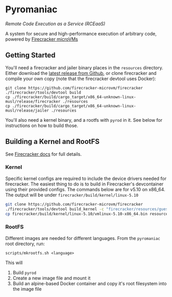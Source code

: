# Pyromaniac
_Remote Code Execution as a Service (RCEaaS)_

A system for secure and high-performance execution of arbitrary code, powered by [Firecracker microVMs](https://github.com/firecracker-microvm/firecracker)

## Getting Started

You'll need a firecracker and jailer binary places in the `resources` directory. Either download the [latest release from Github](https://github.com/firecracker-microvm/firecracker/releases/latest), or clone firecracker and compile your own copy (note that the firecracker devtool uses Docker):

```
git clone https://github.com/firecracker-microvm/firecracker
./firecracker/tools/devtool build
cp ./firecracker/build/cargo_target/x86_64-unknown-linux-musl/release/firecracker ./resources
cp ./firecracker/build/cargo_target/x86_64-unknown-linux-musl/release/jailer ./resources
```

You'll also need a kernel binary, and a rootfs with `pyrod` in it. See below for instructions on how to build those.

## Building a Kernel and RootFS

See [Firecracker docs](https://github.com/firecracker-microvm/firecracker/blob/main/docs/rootfs-and-kernel-setup.md) for full details.

### Kernel

Specific kernel configs are required to include the device drivers needed for firecracker. The easiest thing to do is to build in Firecracker's devcontainer using their provided configs. The commands below are for v5.10 on x86_64. The output will be under `firecracker/build/kernel/linux-5.10`


```sh
git clone https://github.com/firecracker-microvm/firecracker
./firecracker/tools/devtool build_kernel -c "firecracker/resources/guest_configs/microvm-kernel-x86_64-5.10.config" 
cp firecracker/build/kernel/linux-5.10/vmlinux-5.10-x86_64.bin resources/kernel.bin
```

### RootFS

Different images are needed for different languages. From the `pyromaniac` root directory, run:

```
scripts/mkrootfs.sh <language>
```

This will
1. Build `pyrod`
2. Create a new image file and mount it
3. Build an alpine-based Docker container and copy it's root filesystem into the image file

